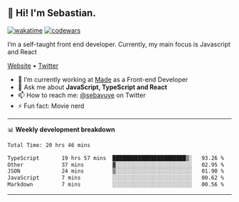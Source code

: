 ## 👋 Hi! I'm Sebastian.

[![wakatime](https://wakatime.com/badge/user/df0036c6-328a-4a39-be9b-e49417ed22a1.svg)](https://wakatime.com/@df0036c6-328a-4a39-be9b-e49417ed22a1)
[![codewars](https://www.codewars.com/users/sebavuye/badges/small)](https://www.codewars.com/users/sebavuye)

I’m a self-taught front end developer. Currently, my main focus is Javascript and React

[Website](https://sebastianvuye.be) • [Twitter](https://twitter.com/sebavuye)

- 🔭 I’m currently working at [Made](https://made.be/) as a Front-end Developer
- 💬 Ask me about **JavaScript, TypeScript and React**
- 📫 How to reach me: [@sebavuye](https://twitter.com/sebavuye) on Twitter
- ⚡ Fun fact: Movie nerd

-------

📊 **Weekly development breakdown**

<!--START_SECTION:waka-->

```txt
Total Time: 20 hrs 46 mins

TypeScript       19 hrs 57 mins  ███████████████████████▒░   93.26 %
Other            37 mins         ▓░░░░░░░░░░░░░░░░░░░░░░░░   02.95 %
JSON             24 mins         ▒░░░░░░░░░░░░░░░░░░░░░░░░   01.90 %
JavaScript       7 mins          ░░░░░░░░░░░░░░░░░░░░░░░░░   00.62 %
Markdown         7 mins          ░░░░░░░░░░░░░░░░░░░░░░░░░   00.56 %
```

<!--END_SECTION:waka-->
-------
